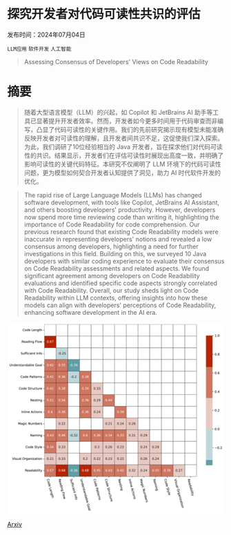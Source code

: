 # 探究开发者对代码可读性共识的评估

发布时间：2024年07月04日

`LLM应用` `软件开发` `人工智能`

> Assessing Consensus of Developers' Views on Code Readability

# 摘要

> 随着大型语言模型（LLM）的兴起，如 Copilot 和 JetBrains AI 助手等工具已显著提升开发者效率。然而，开发者如今更多时间用于代码审查而非编写，凸显了代码可读性的关键作用。我们的先前研究揭示现有模型未能准确反映开发者对可读性的理解，且开发者间共识不足，这促使我们深入探索。  为此，我们调研了10位经验相当的 Java 开发者，旨在探求他们对代码可读性的共识。结果显示，开发者们在评估可读性时展现出高度一致，并明确了影响可读性的关键代码特征。本研究不仅阐明了 LLM 环境下的代码可读性问题，更为模型如何契合开发者认知提供了洞见，助力 AI 时代软件开发的优化。

> The rapid rise of Large Language Models (LLMs) has changed software development, with tools like Copilot, JetBrains AI Assistant, and others boosting developers' productivity. However, developers now spend more time reviewing code than writing it, highlighting the importance of Code Readability for code comprehension. Our previous research found that existing Code Readability models were inaccurate in representing developers' notions and revealed a low consensus among developers, highlighting a need for further investigations in this field.
  Building on this, we surveyed 10 Java developers with similar coding experience to evaluate their consensus on Code Readability assessments and related aspects. We found significant agreement among developers on Code Readability evaluations and identified specific code aspects strongly correlated with Code Readability. Overall, our study sheds light on Code Readability within LLM contexts, offering insights into how these models can align with developers' perceptions of Code Readability, enhancing software development in the AI era.

![探究开发者对代码可读性共识的评估](../../../paper_images/2407.03790/x1.png)

[Arxiv](https://arxiv.org/abs/2407.03790)